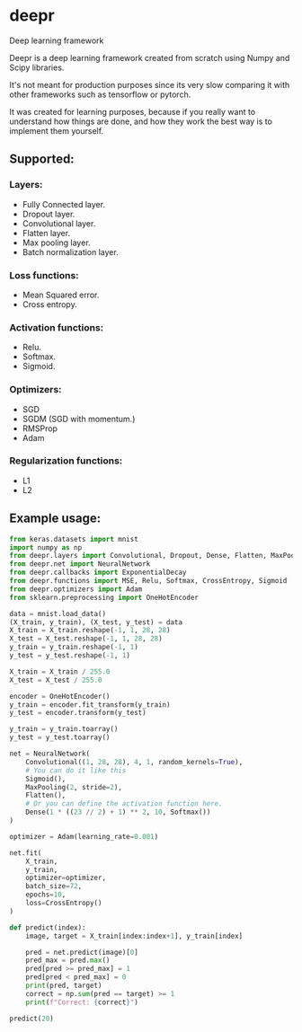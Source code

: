 # deepr

Deep learning framework

Deepr is a deep learning framework created from scratch using Numpy and Scipy libraries.

It's not meant for production purposes since its very slow comparing it with other frameworks such as
tensorflow or pytorch.

It was created for learning purposes, because if you really want to understand how things are done, and how they work
the best way is to implement them yourself.

## Supported:

### Layers:

- Fully Connected layer.
- Dropout layer.
- Convolutional layer.
- Flatten layer.
- Max pooling layer.
- Batch normalization layer.

### Loss functions:

- Mean Squared error.
- Cross entropy.

### Activation functions:

- Relu.
- Softmax.
- Sigmoid.

### Optimizers:

- SGD
- SGDM (SGD with momentum.)
- RMSProp
- Adam

### Regularization functions:

- L1
- L2

## Example usage:

```python
from keras.datasets import mnist
import numpy as np
from deepr.layers import Convolutional, Dropout, Dense, Flatten, MaxPooling
from deepr.net import NeuralNetwork
from deepr.callbacks import ExponentialDecay
from deepr.functions import MSE, Relu, Softmax, CrossEntropy, Sigmoid
from deepr.optimizers import Adam
from sklearn.preprocessing import OneHotEncoder

data = mnist.load_data()
(X_train, y_train), (X_test, y_test) = data
X_train = X_train.reshape(-1, 1, 28, 28)
X_test = X_test.reshape(-1, 1, 28, 28)
y_train = y_train.reshape(-1, 1)
y_test = y_test.reshape(-1, 1)

X_train = X_train / 255.0
X_test = X_test / 255.0

encoder = OneHotEncoder()
y_train = encoder.fit_transform(y_train)
y_test = encoder.transform(y_test)

y_train = y_train.toarray()
y_test = y_test.toarray()

net = NeuralNetwork(
    Convolutional((1, 28, 28), 4, 1, random_kernels=True),
    # You can do it like this
    Sigmoid(),
    MaxPooling(2, stride=2),
    Flatten(),
    # Or you can define the activation function here.
    Dense(1 * ((23 // 2) + 1) ** 2, 10, Softmax())
)

optimizer = Adam(learning_rate=0.001)

net.fit(
    X_train,
    y_train,
    optimizer=optimizer,
    batch_size=72,
    epochs=10,
    loss=CrossEntropy()
)

def predict(index):
    image, target = X_train[index:index+1], y_train[index]

    pred = net.predict(image)[0]
    pred_max = pred.max()
    pred[pred >= pred_max] = 1
    pred[pred < pred_max] = 0
    print(pred, target)
    correct = np.sum(pred == target) >= 1
    print(f"Correct: {correct}")

predict(20)
```
